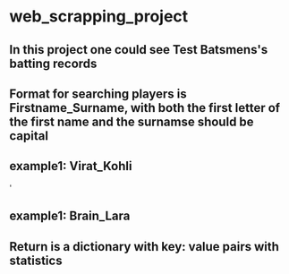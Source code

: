# web_scrapping_project

## In this project one could see Test Batsmens's batting records

## Format for searching players is Firstname_Surname, with both the first letter of the first name and the surnamse should be capital

## example1: Virat_Kohli
'
## example1: Brain_Lara

## Return is a dictionary with key: value pairs with statistics
